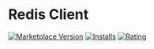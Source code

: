 # Redis Client

[![Marketplace Version](https://vsmarketplacebadge.apphb.com/version-short/cweijan.vscode-redis-client.svg)](https://marketplace.visualstudio.com/items?itemName=cweijan.vscode-redis-client) [![Installs](https://vsmarketplacebadge.apphb.com/installs-short/cweijan.vscode-redis-client.svg)](https://marketplace.visualstudio.com/items?itemName=cweijan.vscode-redis-client) [![Rating](https://vsmarketplacebadge.apphb.com/rating-short/cweijan.vscode-redis-client.svg)](https://marketplace.visualstudio.com/items?itemName=cweijan.vscode-redis-client) 